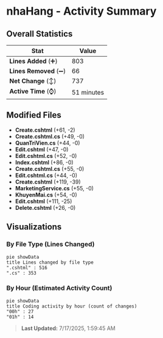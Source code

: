 # nhaHang - Activity Summary 

## Overall Statistics

| Stat                   | Value                                                             |
| ---------------------- | ----------------------------------------------------------------- |
| **Lines Added** (➕)   | 803                                          |
| **Lines Removed** (➖) | 66                                        |
| **Net Change** (↕)    | 737                |
| **Active Time** (⌚)   | 51 minutes |


## Modified Files
- **Create.cshtml** (+61, -2)
- **Create.cshtml.cs** (+49, -0)
- **QuanTriVien.cs** (+44, -0)
- **Edit.cshtml** (+47, -0)
- **Edit.cshtml.cs** (+52, -0)
- **Index.cshtml** (+86, -0)
- **Create.cshtml.cs** (+55, -0)
- **Edit.cshtml.cs** (+44, -0)
- **Create.cshtml** (+119, -39)
- **MarketingService.cs** (+55, -0)
- **KhuyenMai.cs** (+54, -0)
- **Edit.cshtml** (+111, -25)
- **Delete.cshtml** (+26, -0)

## Visualizations

### By File Type (Lines Changed)

```mermaid
pie showData
title Lines changed by file type
".cshtml" : 516
".cs" : 353
```

### By Hour (Estimated Activity Count)

```mermaid
pie showData
title Coding activity by hour (count of changes)
"00h" : 27
"01h" : 14
```


> **Last Updated:** 7/17/2025, 1:59:45 AM